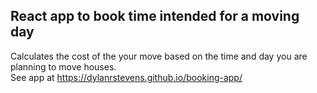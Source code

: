 ## React app to book time intended for a moving day
Calculates the cost of the your move based on the time and day you are planning to move houses.
<br>
See app at https://dylanrstevens.github.io/booking-app/